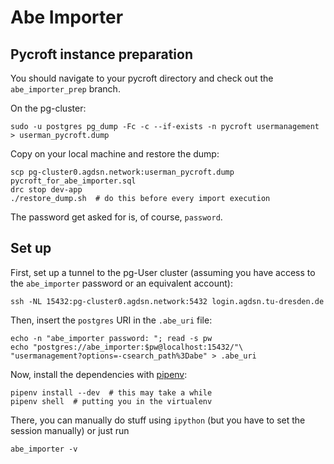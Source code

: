 # Abe Importer

## Pycroft instance preparation
You should navigate to your pycroft directory and check out the `abe_importer_prep` branch.

On the pg-cluster:
```shell script
sudo -u postgres pg_dump -Fc -c --if-exists -n pycroft usermanagement > userman_pycroft.dump
```
Copy on your local machine and restore the dump:
```shell script
scp pg-cluster0.agdsn.network:userman_pycroft.dump pycroft_for_abe_importer.sql
drc stop dev-app
./restore_dump.sh  # do this before every import execution
```

The password get asked for is, of course, `password`.

## Set up 
First, set up a tunnel to the pg-User
cluster (assuming you have access to the 
`abe_importer` password or an equivalent account):

```shell script
ssh -NL 15432:pg-cluster0.agdsn.network:5432 login.agdsn.tu-dresden.de 
```

Then, insert the `postgres` URI in the `.abe_uri` file:

```shell script
echo -n "abe_importer password: "; read -s pw 
echo "postgres://abe_importer:$pw@localhost:15432/"\
"usermanagement?options=-csearch_path%3Dabe" > .abe_uri
``` 


Now, install the dependencies with [pipenv](https://pipenv.readthedocs.io/en/latest/):

```shell script
pipenv install --dev  # this may take a while
pipenv shell  # putting you in the virtualenv
``` 

There, you can manually do stuff using `ipython` (but you have to set the session manually)
or just run

```shell script
abe_importer -v
```
